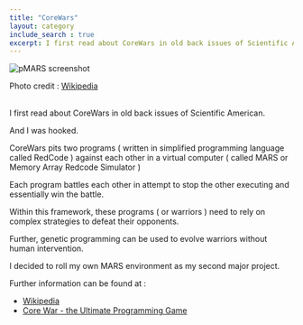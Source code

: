 ```yaml
---
title: "CoreWars"
layout: category
include_search : true
excerpt: I first read about CoreWars in old back issues of Scientific American.
---
```


![pMARS screenshot](/assets/images/pmarssdl.png "pMARS screenshot")

Photo credit : [Wikipedia](https://en.wikipedia.org/wiki/MicroBee "Wikipedia")

\
I first read about CoreWars in old back issues of Scientific American.

And I was hooked.

CoreWars pits two programs ( written in simplified programming language called RedCode ) against each other in a virtual computer ( called MARS or Memory Array Redcode Simulator )

Each program battles each other in attempt to stop the other executing and essentially win the battle.

Within this framework, these programs ( or warriors ) need to rely on complex strategies to defeat their opponents.  

Further,  genetic programming can be used to evolve warriors without human intervention.

I decided to roll my own MARS environment as my second major project.

Further information can be found at :

- [Wikipedia](https://en.wikipedia.org/wiki/Core_War "Wikipedia")
- [Core War - the Ultimate Programming Game](https://corewar.co.uk/ "Core War - the Ultimate Programming Game")


